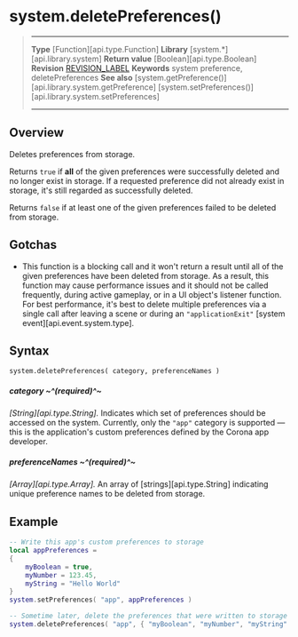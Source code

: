 # system.deletePreferences()

> --------------------- ------------------------------------------------------------------------------------------
> __Type__              [Function][api.type.Function]
> __Library__           [system.*][api.library.system]
> __Return value__      [Boolean][api.type.Boolean]
> __Revision__          [REVISION_LABEL](REVISION_URL)
> __Keywords__          system preference, deletePreferences
> __See also__          [system.getPreference()][api.library.system.getPreference]
>                       [system.setPreferences()][api.library.system.setPreferences]
> --------------------- ------------------------------------------------------------------------------------------


## Overview

Deletes preferences from storage.

Returns `true` if __all__ of the given preferences were successfully deleted and no longer exist in storage. If a requested preference did not already exist in storage, it's still regarded as successfully deleted. 

Returns `false` if at least one of the given preferences failed to be deleted from storage.


## Gotchas

* This function is a blocking call and it won't return a result until all of the given preferences have been deleted from storage. As a result, this function may cause performance issues and it should not be called frequently, during active gameplay, or in a UI object's listener function. For best performance, it's best to delete multiple preferences via a single call after leaving a scene or during an `"applicationExit"` [system event][api.event.system.type].


## Syntax

	system.deletePreferences( category, preferenceNames )

##### category ~^(required)^~
_[String][api.type.String]._ Indicates which set of preferences should be accessed on the system. Currently, only the `"app"` category is supported&nbsp;&mdash; this is the application's custom preferences defined by the Corona app developer.

##### preferenceNames ~^(required)^~
_[Array][api.type.Array]._ An array of [strings][api.type.String] indicating unique preference names to be deleted from storage.


## Example

``````lua
-- Write this app's custom preferences to storage
local appPreferences =
{
	myBoolean = true,
	myNumber = 123.45,
	myString = "Hello World"
}
system.setPreferences( "app", appPreferences )

-- Sometime later, delete the preferences that were written to storage
system.deletePreferences( "app", { "myBoolean", "myNumber", "myString" } )
``````
